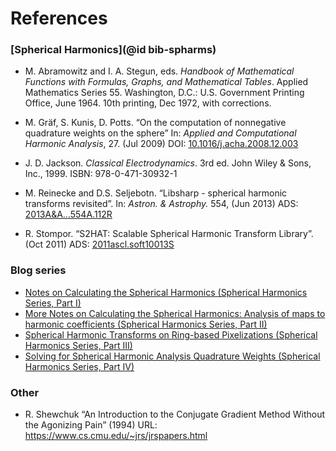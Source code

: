 # References

### [Spherical Harmonics](@id bib-spharms)

* M. Abramowitz and I. A. Stegun, eds. *Handbook of Mathematical Functions with Formulas,
  Graphs, and Mathematical Tables*. Applied Mathematics Series 55. Washington, D.C.:
  U.S. Government Printing Office, June 1964. 10th printing, Dec 1972, with corrections.

* M. Gräf, S. Kunis, D. Potts. “On the computation of nonnegative quadrature weights on the
  sphere”
  In: *Applied and Computational Harmonic Analysis*, 27. (Jul 2009)
  DOI: [10.1016/j.acha.2008.12.003](https://doi.org/10.1016/j.acha.2008.12.003)

* J. D. Jackson. *Classical Electrodynamics*. 3rd ed. John Wiley & Sons, Inc., 1999.
  ISBN: 978-0-471-30932-1

* M. Reinecke and D.S. Seljebotn. “Libsharp - spherical harmonic transforms revisited”.
  In: *Astron. & Astrophy.* 554, (Jun 2013)
  ADS: [2013A&A…554A.112R](https://ui.adsabs.harvard.edu/abs/2013A%26A...554A.112R/abstract)

* R. Stompor. “S2HAT: Scalable Spherical Harmonic Transform Library”. (Oct 2011)
  ADS: [2011ascl.soft10013S](https://ui.adsabs.harvard.edu/abs/2011ascl.soft10013S)

### Blog series
* [Notes on Calculating the Spherical Harmonics (Spherical Harmonics Series, Part I)](https://justinwillmert.com/articles/2020/notes-on-calculating-the-spherical-harmonics/)
* [More Notes on Calculating the Spherical Harmonics: Analysis of maps to harmonic coefficients (Spherical Harmonics Series, Part II)](https://justinwillmert.com/articles/2022/more-notes-on-calculating-the-spherical-harmonics/)
* [Spherical Harmonic Transforms on Ring-based Pixelizations (Spherical Harmonics Series, Part III)](https://justinwillmert.com/articles/2022/spherical-harmonic-transforms-on-ring-based-pixelizations/)
* [Solving for Spherical Harmonic Analysis Quadrature Weights (Spherical Harmonics Series, Part IV)](https://justinwillmert.com/articles/2022/solving-for-spherical-harmonic-analysis-quadrature-weights/)

### Other

* R. Shewchuk “An Introduction to the Conjugate Gradient Method Without the Agonizing Pain”
  (1994) URL: <https://www.cs.cmu.edu/~jrs/jrspapers.html>
